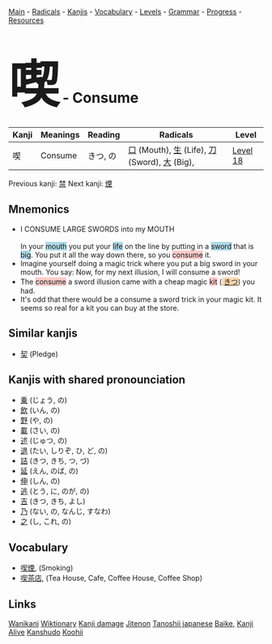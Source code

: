 <style> bigfont {font-size: 100px}</style>
[Main](../README.md) -
[Radicals](../radicals.md) -
[Kanjis](../kanjis.md) -
[Vocabulary](../vocabulary.md) -
[Levels](../levels.md) -
[Grammar](../grammar.md) - 
[Progress](../progress.md) -
[Resources](../resources.md)
# <bigfont> 喫</bigfont> - Consume 

| Kanji | Meanings | Reading | Radicals | Level |
| --- | --- | --- | --- | --- |
| 喫 | Consume | きつ, の | [口](../radicals/口.md) (Mouth), [生](../radicals/生.md) (Life), [刀](../radicals/刀.md) (Sword), [大](../radicals/大.md) (Big),  | [Level 18](../levels/wk_level18.md) |

Previous kanji: [禁](禁.md) Next kanji: [煙](煙.md) 

## Mnemonics
 * I CONSUME LARGE SWORDS into my MOUTH<br><br>In your <span style="background-color:#ADD8E6"> mouth</span> you put your <span style="background-color:#ADD8E6"> life</span> on the line by putting in a <span style="background-color:#ADD8E6"> sword</span> that is <span style="background-color:#ADD8E6"> big</span>. You put it all the way down there, so you <span style="background-color:#ffcccb"> consume</span> it.
* Imagine yourself doing a magic trick where you put a big sword in your mouth. You say: Now, for my next illusion, I will consume a sword!
* The <span style="background-color:#ffcccb"> consume</span> a sword illusion came with a cheap magic <span style="background-color:#ffcccb"> kit</span> (<span style="background-color:#fed8b1"> [きつ](https://jisho.org/search/きつ)</span>) you had.
* It's odd that there would be a consume a sword trick in your magic kit. It seems so real for a kit you can buy at the store.


## Similar kanjis
 * [契](契.md) (Pledge)



## Kanjis with shared pronounciation
 * [乗](乗.md) (じょう, の)
* [飲](飲.md) (いん, の)
* [野](野.md) (や, の)
* [載](載.md) (さい, の)
* [述](述.md) (じゅつ, の)
* [退](退.md) (たい, しりぞ, ひ, ど, の)
* [詰](詰.md) (きつ, きち, つ, づ)
* [延](延.md) (えん, のば, の)
* [伸](伸.md) (しん, の)
* [逃](逃.md) (とう, に, のが, の)
* [吉](吉.md) (きつ, きち, よし)
* [乃](乃.md) (ない, の, なんじ, すなわ)
* [之](之.md) (し, これ, の)



## Vocabulary
 * [喫煙](../vocabulary/喫.md), (Smoking)
* [喫茶店](../vocabulary/喫.md), (Tea House, Cafe, Coffee House, Coffee Shop)




## Links 


[Wanikani](https://www.wanikani.com/kanji/喫)
[Wiktionary](https://en.wiktionary.org/wiki/喫)
[Kanji damage](http://www.kanjidamage.com/kanji/search?utf8=✓&q=喫)
[Jitenon](https://jitenon.com/kanji/喫)
[Tanoshii japanese](https://www.tanoshiijapanese.com/dictionary/kanji.cfm?k=喫)
[Baike](https://baike.baidu.com/item/喫),
[Kanji Alive](https://app.kanjialive.com/喫)
[Kanshudo](https://www.kanshudo.com/searchmn?q=喫)
[Koohii](https://kanji.koohii.com/study/kanji/喫)
